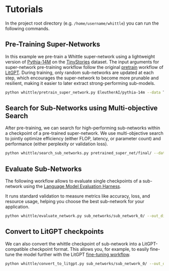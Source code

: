 # Tutorials

In the project root directory (e.g. `/home/username/whittle`) you can run the following commands.

## Pre-Training Super-Networks

In this example we pre-train a Whittle super-network using a lightweight version of [Pythia-14M](https://huggingface.co/EleutherAI/pythia-14m) on the [TinyStories](https://arxiv.org/abs/2305.07759) dataset.
The input arguments for super-network pre-training workflow follow the original [pretrain](https://github.com/Lightning-AI/litgpt/blob/main/tutorials/pretrain.md) workflow of [LitGPT](https://github.com/Lightning-AI/litgpt).
During training, only random sub-networks are updated at each step, which encourages the super-network to become more prunable and resilient, making it easier to later extract strong-performing sub-models.

```bash
python whittle/pretrain_super_network.py EleutherAI/pythia-14m --data TinyStories  --data.data_path ./data --tokenizer_dir ~/checkpoints/EleutherAI/pythia-14m/ --out_dir pretrained_super_net --train.save_interval 5 --train.max_tokens 1000000000
```

## Search for Sub-Networks using Multi-objective Search

After pre-training, we can search for high-performing sub-networks within a checkpoint of a pre-trained super-network. We use multi-objective search to jointly optimize efficiency (either FLOP, latency, or parameter count) and performance (either perplexity or validation loss).

```bash
python whittle/search_sub_networks.py pretrained_super_net/final/ --data TextFiles --data.train_data_path ./data --search.iterations 10 --out_dir sub_networks/
```

## Evaluate Sub-Networks

The following workflow allows to evaluate single checkpoints of a sub-network using the [Language Model Evaluation Harness](https://github.com/EleutherAI/lm-evaluation-harness/tree/main).

It runs standard validation to measure metrics like accuracy, loss, and resource usage,  helping you choose the best sub-network for your application.

```bash
python whittle/evaluate_network.py sub_networks/sub_network_0/ --out_dir evaluation/ --task arc_easy
```

## Convert to LitGPT checkpoints

We can also convert the whittle checkpoint of sub-network into a LitGPT-compatible checkpoint format. This allows you, for example, to easily fine-tune the model further with the LitGPT [fine-tuning workflow](https://github.com/Lightning-AI/litgpt/blob/main/tutorials/finetune.md).

```bash
python whittle/convert_to_litgpt.py sub_networks/sub_network_0/ --out_dir litgpt_checkpoint
```
